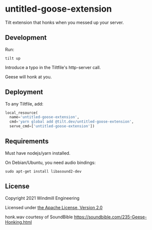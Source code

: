 # untitled-goose-extension

Tilt extension that honks when you messed up your server.

## Development

Run:

```
tilt up
```

Introduce a typo in the Tiltfile's http-server call.

Geese will honk at you.

## Deployment

To any Tiltfile, add:

```python
local_resource(
  name='untitled-goose-extension',
  cmd='yarn global add @tilt.dev/untitled-goose-extension',
  serve_cmd=['untitled-goose-extension'])
```

## Requirements

Must have nodejs/yarn installed.

On Debian/Ubuntu, you need audio bindings:

```
sudo apt-get install libasound2-dev
```

## License

Copyright 2021 Windmill Engineering

Licensed under [the Apache License, Version 2.0](LICENSE)

honk.wav courtesy of SoundBible https://soundbible.com/235-Geese-Honking.html
